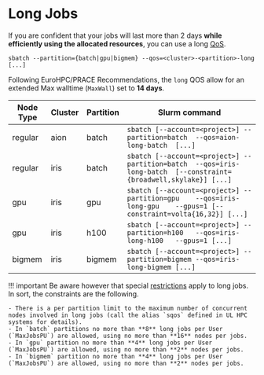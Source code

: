 # Long Jobs

If you are confident that your jobs will last more than 2 days **while efficiently using the allocated resources**, you can use a long [QoS](/slurm/qos/).

```shell
sbatch --partition={batch|gpu|bigmem} --qos=<cluster>-<partition>-long [...]
```

Following EuroHPC/PRACE Recommendations, the `long` QOS allow for an extended Max walltime (`MaxWall`) set to **14 days**.

| Node Type     | Cluster | Partition | Slurm command                                                                                                       |
|---------------|---------|-----------|---------------------------------------------------------------------------------------------------------------------|
| regular       | aion    | batch     | `sbatch [--account=<project>] --partition=batch  --qos=aion-long-batch  [...]`                                      |
| regular       | iris    | batch     | `sbatch [--account=<project>] --partition=batch  --qos=iris-long-batch  [--constraint={broadwell,skylake}] [...]`   |
| gpu           | iris    | gpu       | `sbatch [--account=<project>] --partition=gpu    --qos=iris-long-gpu    --gpus=1 [--constraint=volta{16,32}] [...]` |
| gpu           | iris    | h100      | `sbatch [--account=<project>] --partition=h100   --qos=iris-long-h100   --gpus=1 [...]`                             |
| bigmem        | iris    | bigmem    | `sbatch [--account=<project>] --partition=bigmem --qos=iris-long-bigmem [...]`                                      |

!!! important
    Be aware however that special [restrictions](/slurm/qos/#available-qoss) apply to long jobs. In sort, the constraints are the following.

    - There is a per partition limit to the maximum number of concurrent nodes involved in long jobs (call the alias `sqos` defined in UL HPC systems for details).
    - In `batch` partitions no more than **8** long jobs per User (`MaxJobsPU`) are allowed, using no more than **16** nodes per jobs.
    - In `gpu` partition no more than **4** long jobs per User (`MaxJobsPU`) are allowed, using no more than **2** nodes per jobs.
    - In `bigmem` partition no more than **4** long jobs per User (`MaxJobsPU`) are allowed, using no more than **2** nodes per jobs.
